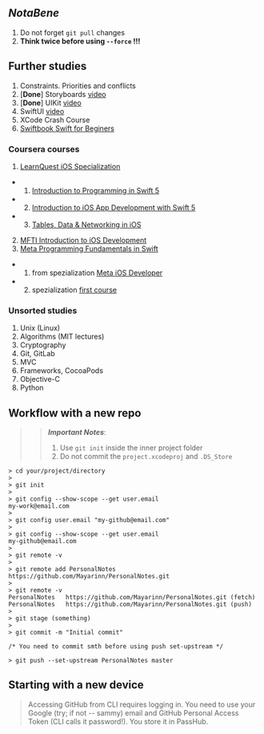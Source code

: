 ## *NotaBene*

1. Do not forget `git pull` changes
1. **Think twice before using `--force` !!!**

## Further studies

1. Constraints. Priorities and conflicts
2. [**Done**] Storyboards [video](https://www.youtube.com/watch?v=EYx3Hxs88zE&ab_channel=%D0%92%D0%BE%D0%B9%D1%82%D0%B8%D0%B2IT)
3. [**Done**] UIKit [video](https://www.youtube.com/watch?v=oGubB_dYoVA&ab_channel=%D0%92%D0%BE%D0%B9%D1%82%D0%B8%D0%B2IT)
4. SwiftUI [video](https://www.youtube.com/watch?v=iQk4DV1ki3k&ab_channel=%D0%92%D0%BE%D0%B9%D1%82%D0%B8%D0%B2IT)
5. XCode Crash Course
6. [Swiftbook Swift for Beginers](https://www.youtube.com/playlist?list=PLtovLaW_R9-N-KECYTUWqQaVtBXhufJfw) 

### Coursera courses

1. [LearnQuest iOS Specialization](Specialization)
- 1. [Introduction to Programming in Swift 5](https://www.coursera.org/learn/swift-5-programming-introduction?specialization=swift-5-ios-app-developer)
- 2. [Introduction to iOS App Development with Swift 5](https://www.coursera.org/learn/ios-app-development-swift-5?specialization=swift-5-ios-app-developer)
- 3. [Tables, Data & Networking in iOS](https://www.coursera.org/learn/swift-ios-tables-networking?specialization=swift-5-ios-app-developer)
2. [MFTI Introduction to iOS Development](https://www.coursera.org/learn/ios-razrabotka-na-swift/)
3. [Meta Programming Fundamentals in Swift](https://www.coursera.org/learn/programming-fundamentals-swift)
- 1. from spezialization [Meta iOS Developer](https://www.coursera.org/professional-certificates/meta-ios-developer)
- 2. spezialization [first course](https://www.coursera.org/learn/introduction-to-ios-mobile-application-development)

### Unsorted studies

1. Unix (Linux)
2. Algorithms (MIT lectures)
3. Cryptography
4. Git, GitLab
5. MVC
6. Frameworks, CocoaPods
7. Objective-C
8. Python


## Workflow with a new repo

>> **_Important Notes_**:
>> 1. Use `git init` inside the inner project folder
>> 2. Do not commit the `project.xcodeproj` and `.DS_Store`

```
> cd your/project/directory
>
> git init
>
> git config --show-scope --get user.email
my-work@email.com
>
> git config user.email "my-github@email.com"
>
> git config --show-scope --get user.email
my-github@email.com
>
> git remote -v
>
> git remote add PersonalNotes https://github.com/Mayarinn/PersonalNotes.git
>
> git remote -v
PersonalNotes	https://github.com/Mayarinn/PersonalNotes.git (fetch)
PersonalNotes	https://github.com/Mayarinn/PersonalNotes.git (push)
>
> git stage (something)
>
> git commit -m "Initial commit"

/* You need to commit smth before using push set-upstream */

> git push --set-upstream PersonalNotes master
```

## Starting with a new device

> Accessing GitHub from CLI requires logging in. You need to use your Google (try; if not -- sammy) email and GitHub Personal Access Token (CLI calls it password!). You store it in PassHub.
